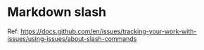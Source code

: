 # Markdown slash

Ref: https://docs.github.com/en/issues/tracking-your-work-with-issues/using-issues/about-slash-commands